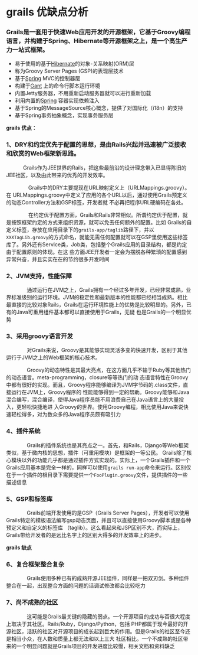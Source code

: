 # grails 优缺点分析

### Grails是一套用于快速Web应用开发的开源框架，它基于Groovy编程语言，并构建于Spring、Hibernate等开源框架之上，是一个高生产力一站式框架。

- 易于使用的基于[Hibernate](http://www.hibernate.org/)的对象-关系映射(ORM)层
- 称为Groovy Server Pages (GSP)的表现层技术
- 基于[Spring](http://www.springframework.org/) MVC的控制器层
- 构建于[Gant](http://groovy.codehaus.org/Gant) 上的命令行脚本运行环境
- 内置Jetty服务器，不用重新启动服务器就可以进行重新加载
- 利用内置的[Spring](http://www.springframework.org/) 容器实现依赖注入
- 基于Spring的MessageSource核心概念，提供了对国际化（i18n）的支持
- 基于Spring事务抽象概念，实现事务服务层

**grails 优点：**

### 1、DRY和约定优先于配置的思想，是由Rails兴起并迅速被广泛接收和欣赏的Web框架新思路。

　    　　Grails作为JEE世界的Rails，把这些最前沿的设计理念带入已显得陈旧的JEE社区，以及由此带来的优秀的开发效率。

　　 　　Grails中的DRY主要提现在URL映射定义上（URLMappings.groovy）。在  URLMappings.groovy中定义了应用的各个URL以后，通过使用Grails预定义的动态Controller方法和GSP标签，开发者就  不必再把程序URL硬编码在各处。

　　 　　在约定优于配置方面，Grails和Rails非常相似。所谓约定优于配置，就是按照框架约定的方式来组织资源，就可以免去任何额外的配置。比如 Grails的自定义标签，存放在应用目录下的`grails-app/taglib`路径下，并以`XXXTagLib.groovy`的方式命名，就能无需任何配置就可以在GSP里使用这些标签库了。另外还有Service类，Job类，包括整个Grails应用的目录结构，都是约定由于配置原则的体现。在这 些方面JEE开发者一定会为摆脱各种繁琐的配置感到异常兴奋，并且实实在在的节约很多开发时间

### 2、JVM支持，性能保障

　　　　通过运行在JVM之上，Grails拥有一个经过多年开发，已经非常成熟，业界标准级别的运行环境。JVM的稳定性和最新版本的性能都已经相当成熟。相比   最直接的比较对象Rails，Grails在运行环境性能上的优势是比较明显的。另外，已有的Java可重用组件基本都可以直接使用于Grails，无疑  也是Grails的一个明显优势

### 3、采用groovy语言开发

　　　　对Grails来说，Groovy是其能够实现灵活多变的快速开发，区别于其他运行于JVM之上的Web框架的核心技术。

　　　　Groovy的动态特性是其最大亮点，在这方面几乎不输于Ruby等其他热门的动态语言。meta-programming，closure等等热门的动   态语言特性在Groovy中都有很好的实现。而且，Groovy程序能够编译为JVM字节码的.class文件，直接运行在JVM上，Groovy程序的   性能能够得到一定的帮助。Groovy能够和Java混合编写，混合编译，使得Java程序员能不用浪费自己在Java语言上的大量投入，更轻松快捷地进  入Groovy的世界。使用Groovy编程，相比使用Java来说快速轻松得多，对为数众多的Java程序员颇有吸引力

### 4、插件系统

　　　　Grails的插件系统也是其亮点之一。首先，和Rails，Django等Web框架类似，基于微内核的思想，插件（可重用模块）是框架的一等公民。  Grails除了核心模块以外的功能几乎都是通过插件方式实现的。实际上，一个Grails插件和一个Grails应用基本是完全一样的，同样可以使用`grails run-app`命令来运行。区别仅在于一个插件的根目录下需要提供一个`FooPlugin.groovy`文件，提供插件的一些描述信息

### 5、GSP和标签库

　　　　Grails前端开发使用的是GSP（Grails Server  Pages），开发者可以使用Grails特定的模板语法编写gsp动态页面，并且可以直接使用Groovy脚本或是各种预定义和自定义的标签库  （taglib）。这么看起来和JSP区别不大，而实际上，Grails带给开发者的是远比名字上的区别大得多的开发效率上的进步。

**grails 缺点**

### 6、复合框架整合复杂

　　　　Grails使用多种已有的成熟开源JEE组件，同样是一把双刃剑。多种组件整合在一起，出现整合方面的问题的话调试修改都会比较吃力

### 7、尚不成熟的社区

　　　　这可能是Grails最关键的隐藏的弱点。一个开源项目的成功与否很大程度上取决于其社区。Rails/Ruby，Django/Python，包括   PHP都属于现今最好的开源社区，活跃的社区对开源项目的成长起到巨大的作用。但是Grails的社区至今还是相当小众，在人数和质量上都无法和以上三大  社区相比。一个不成熟的社区带来的一个明显问题就是Grails项目的开发进度比较慢，相关文档和资料缺乏